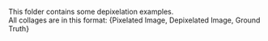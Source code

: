 This folder contains some depixelation examples.  
All collages are in this format: {Pixelated Image, Depixelated Image, Ground Truth}
